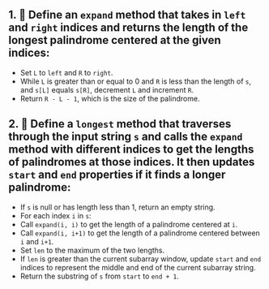## 1. 🔬 Define an `expand` method that takes in `left` and `right` indices and returns the length of the longest palindrome centered at the given indices:
- Set `L` to `left` and `R` to `right`.
- While `L` is greater than or equal to 0 and `R` is less than the length of `s`, and `s[L]` equals `s[R]`, decrement `L` and increment `R`.
- Return `R - L - 1`, which is the size of the palindrome.
​
## 2. 🧭 Define a `longest` method that traverses through the input string `s` and calls the `expand` method with different indices to get the lengths of palindromes at those indices. It then updates `start` and `end` properties if it finds a longer palindrome:
- If `s` is null or has length less than 1, return an empty string.
- For each index `i` in `s`:
- Call `expand(i, i)` to get the length of a palindrome centered at `i`.
- Call `expand(i, i+1)` to get the length of a palindrome centered between `i` and `i+1`.
- Set `len` to the maximum of the two lengths.
- If `len` is greater than the current subarray window, update `start` and `end` indices to represent the middle and end of the current subarray string.
- Return the substring of `s` from `start` to `end + 1`.